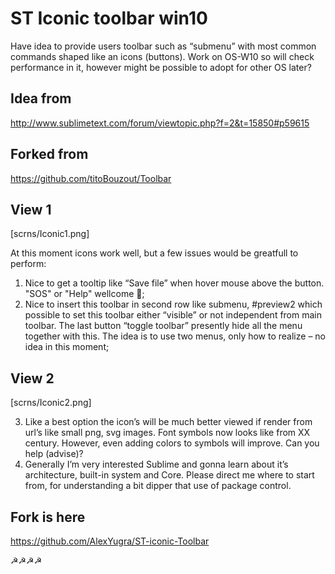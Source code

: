 ﻿# ST Iconic toolbar win10

Have idea to provide users toolbar such as “submenu” with most common commands shaped like an icons (buttons). Work on OS-W10 so will check performance in it, however might be possible to adopt for other OS later?

## Idea from
http://www.sublimetext.com/forum/viewtopic.php?f=2&t=15850#p59615

## Forked from
https://github.com/titoBouzout/Toolbar

## View 1 

[scrns/Iconic1.png]

At this moment icons work well, but a few issues would be greatfull to perform:
1.	Nice to get a tooltip like “Save file” when hover mouse above the button. "SOS" or "Help" wellcome ;
2.	Nice to insert this toolbar in second row like submenu, #preview2 which possible to set this toolbar either “visible” or not independent from main toolbar. The last button “toggle toolbar” presently hide all the menu together with this. The idea is to use two menus, only how to realize – no idea in this moment;

## View 2

[scrns/Iconic2.png]

3.	Like a best option the icon’s will be much better viewed if render from url’s like small png, svg images. Font symbols now looks like from XX century. However, even adding colors to symbols will improve. Can you help (advise)?
4.	Generally I’m very interested Sublime and gonna learn about it’s architecture, built-in system and Core. Please direct me where to start from, for understanding a bit dipper that use of package control.

## Fork is here
https://github.com/AlexYugra/ST-iconic-Toolbar

☭☭☭☭